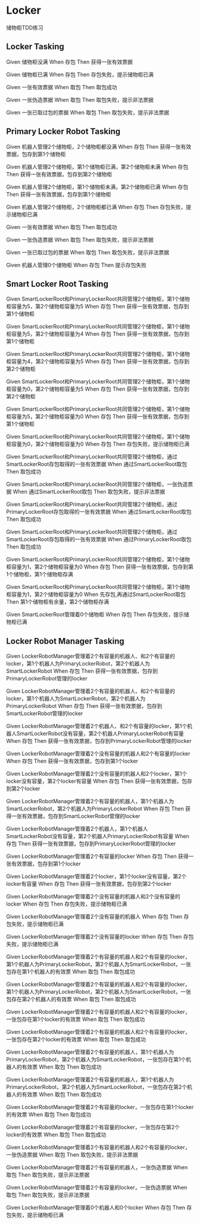 # Locker
储物柜TDD练习

## Locker Tasking
Given 储物柜没满 When 存包 Then 获得一张有效票据

Given 储物柜已满 When 存包 Then 存包失败，提示储物柜已满

Given 一张有效票据 When 取包 Then 取包成功

Given 一张伪造票据 When 取包 Then 取包失败，提示非法票据

Given 一张已取过包的票据 When 取包 Then 取包失败，提示非法票据

## Primary Locker Robot Tasking
Given 机器人管理2个储物柜，2个储物柜都没满 When 存包 Then 获得一张有效票据，包存到第1个储物柜

Given 机器人管理2个储物柜，第1个储物柜已满，第2个储物柜未满 When 存包 Then 获得一张有效票据，包存到第2个储物柜

Given 机器人管理2个储物柜，第1个储物柜未满，第2个储物柜已满 When 存包 Then 获得一张有效票据，包存到第1个储物柜

Given 机器人管理2个储物柜，2个储物柜都已满 When 存包 Then 存包失败，提示储物柜已满

Given 一张有效票据 When 取包 Then 取包成功

Given 一张伪造票据 When 取包 Then 取包失败，提示非法票据

Given 一张已取过包的票据 When 取包 Then 取包失败，提示非法票据

Given 机器人管理0个储物柜 When 存包 Then 提示存包失败

## Smart Locker Root Tasking
Given SmartLockerRoot和PrimaryLockerRoot共同管理2个储物柜，第1个储物柜容量为5，第2个储物柜容量为5
When 存包
Then 获得一张有效票据，包存到第1个储物柜

Given SmartLockerRoot和PrimaryLockerRoot共同管理2个储物柜，第1个储物柜容量为5，第2个储物柜容量为4
When 存包
Then 获得一张有效票据，包存到第1个储物柜

Given SmartLockerRoot和PrimaryLockerRoot共同管理2个储物柜，第1个储物柜容量为4，第2个储物柜容量为5
When 存包
Then 获得一张有效票据，包存到第2个储物柜

Given SmartLockerRoot和PrimaryLockerRoot共同管理2个储物柜，第1个储物柜容量为0，第2个储物柜容量为5
When 存包
Then 获得一张有效票据，包存到第2个储物柜

Given SmartLockerRoot和PrimaryLockerRoot共同管理2个储物柜，第1个储物柜容量为5，第2个储物柜容量为0
When 存包
Then 获得一张有效票据，包存到第1个储物柜

Given SmartLockerRoot和PrimaryLockerRoot共同管理2个储物柜，第1个储物柜容量为0，第2个储物柜容量为0
When 存包
Then 存包失败，提示储物柜已满

Given SmartLockerRoot和PrimaryLockerRoot共同管理2个储物柜，通过SmartLockerRoot存包取得的一张有效票据
When 通过SmartLockerRoot取包
Then 取包成功

Given SmartLockerRoot和PrimaryLockerRoot共同管理2个储物柜，一张伪造票据
When 通过SmartLockerRoot取包
Then 取包失败，提示非法票据

Given SmartLockerRoot和PrimaryLockerRoot共同管理2个储物柜，通过PrimaryLockerRoot存包取得的一张有效票据
When 通过SmartLockerRoot取包
Then 取包成功

Given SmartLockerRoot和PrimaryLockerRoot共同管理2个储物柜，通过SmartLockerRoot存包取得的一张有效票据
When 通过PrimaryLockerRoot取包
Then 取包成功

Given SmartLockerRoot和PrimaryLockerRoot共同管理2个储物柜，第1个储物柜容量为1，第2个储物柜容量为0
When 存包
Then 获得一张有效票据，包存到第1个储物柜，第1个储物柜存满

Given SmartLockerRoot和PrimaryLockerRoot共同管理2个储物柜，第1个储物柜容量为1，第2个储物柜容量为0
When 先存包,再通过SmartLockerRoot取包
Then 第1个储物柜有余量，第2个储物柜存满

Given SmartLockerRoot管理着0个储物柜
When 存包
Then 存包失败，提示储物柜已满

## Locker Robot Manager Tasking
Given LockerRobotManager管理着2个有容量的机器人、和2个有容量的locker，第1个机器人为PrimaryLockerRobot，第2个机器人为SmartLockerRobot
When 存包
Then 获得一张有效票据，包存到PrimaryLockerRobot管理的locker

Given LockerRobotManager管理着2个有容量的机器人、和2个有容量的locker，第1个机器人为SmartLockerRobot，第2个机器人为PrimaryLockerRobot
When 存包
Then 获得一张有效票据，包存到SmartLockerRobot管理的locker

Given LockerRobotManager管理着2个机器人、和2个有容量的locker，第1个机器人SmartLockerRobot没有容量，第2个机器人PrimaryLockerRobot有容量
When 存包
Then 获得一张有效票据，包存到PrimaryLockerRobot管理的locker

Given LockerRobotManager管理着2个没有容量的机器人和2个有容量的locker
When 存包
Then 获得一张有效票据，包存到第1个locker

Given LockerRobotManager管理着2个没有容量的机器人和2个locker，第1个locker没有容量，第2个locker有容量
When 存包
Then 获得一张有效票据，包存到第2个locker

Given LockerRobotManager管理着2个有容量的机器人，第1个机器人为SmartLockerRobot，第2个机器人为PrimaryLockerRobot
When 存包
Then 获得一张有效票据，包存到SmartLockerRobot管理的locker

Given LockerRobotManager管理着2个机器人，第1个机器人SmartLockerRobot没有容量，第2个机器人PrimaryLockerRobot有容量
When 存包
Then 获得一张有效票据，包存到PrimaryLockerRobot管理的locker

Given LockerRobotManager管理着2个有容量的locker
When 存包
Then 获得一张有效票据，包存到第1个locker

Given LockerRobotManager管理着2个locker，第1个locker没有容量，第2个locker有容量
When 存包
Then 获得一张有效票据，包存到第2个locker

Given LockerRobotManager管理着2个没有容量的机器人和2个没有容量的locker
When 存包
Then 存包失败，提示储物柜已满

Given LockerRobotManager管理着2个没有容量的机器人
When 存包
Then 存包失败，提示储物柜已满

Given LockerRobotManager管理着2个没有容量的locker
When 存包
Then 存包失败，提示储物柜已满

Given LockerRobotManager管理着2个有容量的机器人和2个有容量的locker，第1个机器人为PrimaryLockerRobot，第2个机器人为SmartLockerRobot，一张包存在第1个机器人的有效票
When 取包
Then 取包成功

Given LockerRobotManager管理着2个有容量的机器人和2个有容量的locker，第1个机器人为PrimaryLockerRobot，第2个机器人为SmartLockerRobot，一张包存在第2个机器人的有效票
When 取包
Then 取包成功

Given LockerRobotManager管理着2个有容量的机器人和2个有容量的locker，一张包存在第1个locker的有效票
When 取包
Then 取包成功

Given LockerRobotManager管理着2个有容量的机器人和2个有容量的locker，一张包存在第2个locker的有效票
When 取包
Then 取包成功

Given LockerRobotManager管理着2个有容量的机器人，第1个机器人为PrimaryLockerRobot，第2个机器人为SmartLockerRobot，一张包存在第1个机器人的有效票
When 取包
Then 取包成功

Given LockerRobotManager管理着2个有容量的机器人，第1个机器人为PrimaryLockerRobot，第2个机器人为SmartLockerRobot，一张包存在第2个机器人的有效票
When 取包
Then 取包成功

Given LockerRobotManager管理着2个有容量的locker，一张包存在第1个locker的有效票
When 取包
Then 取包成功

Given LockerRobotManager管理着2个有容量的locker，一张包存在第2个locker的有效票
When 取包
Then 取包成功

Given LockerRobotManager管理着2个有容量的机器人和2个有容量的locker，一张伪造票据
When 取包
Then 取包失败，提示非法票据

Given LockerRobotManager管理着2个有容量的机器人，一张伪造票据
When 取包
Then 取包失败，提示非法票据

Given LockerRobotManager管理着2个有容量的locker，一张伪造票据
When 取包
Then 取包失败，提示非法票据

Given LockerRobotManager管理着0个机器人和0个locker
When 存包
Then 存包失败，提示储物柜已满